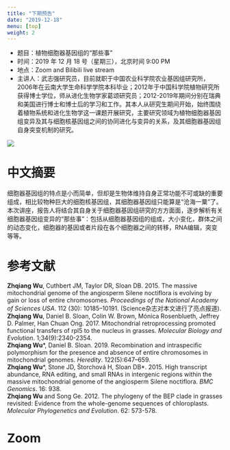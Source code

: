 ```yaml
---
title: "下期预告"
date: "2019-12-18"
menu: [top]
weight: 2
---
```


- 题目：植物细胞器基因组的“那些事”
- 时间：2019 年 12 月 18 号（星期三），北京时间 9:00 PM
- 地点：Zoom and Bilibili live stream
- 主讲人：武志强研究员，目前就职于中国农业科学院农业基因组研究所，2006年在云南大学生命科学学院本科毕业；2012年于中国科学院植物研究所获得博士学位，师从进化生物学家葛颂研究员；2012-2019年期间分别在瑞典和美国进行博士和博士后的学习和工作。其本人从研究生期间开始，始终围绕着植物系统和进化生物学这一课题开展研究，主要研究领域为植物细胞器基因组变异及其与细胞核基因组之间的协同进化与变异的关系，及其细胞器基因组自身突变机制的研究。

![](https://i.imgur.com/WKASO8o.png)

# 中文摘要

细胞器基因组的特点是小而简单，但却是生物体维持自身正常功能不可或缺的重要组成，相比较物种巨大的细胞核基因组，其细胞器基因组只能算是“沧海一粟”了。本次讲座，报告人将结合其自身关于细胞器基因组研究的方方面面，逐步解析有关细胞器基因组变异的“那些事”：包括从细胞器基因组的组成，大小变化，群体之间的动态变化，细胞器的基因或者片段在各个细胞器之间的转移，RNA编辑，突变等等。 

# 参考文献

**Zhqiang Wu**, Cuthbert JM, Taylor DR, Sloan DB. 2015. The massive mitochondrial genome of the angiosperm Silene noctiflora is evolving by gain or loss of entire chromosomes. *Proceedings of the National Academy of Sciences USA*. 112 (30): 10185–10191. (Science杂志对本文进行了亮点报道). <br>
**Zhqiang Wu**, Daniel B. Sloan, Colin W. Brown, Mónica Rosenblueth, Jeffrey D. Palmer, Han Chuan Ong. 2017. Mitochondrial retroprocessing promoted functional transfers of rpl5 to the nucleus in grasses. *Molecular Biology and Evolution*. 1;34(9):2340-2354. <br>
**Zhqiang Wu**\*, Daniel B. Sloan. 2019. Recombination and intraspecific polymorphism for the presence and absence of entire chromosomes in mitochondrial genomes. *Heredity*. 122(5):647–659.  <br>
**Zhqiang Wu**\*, Stone JD, Štorchová H, Sloan DB\*. 2015. High transcript abundance, RNA editing, and small RNAs in intergenic regions within the massive mitochondrial genome of the angiosperm Silene noctiflora. *BMC Genomics*. 16: 938. <br>
**Zhqiang Wu** and Song Ge. 2012. The phylogeny of the BEP clade in grasses revisited: Evidence from the whole-genome sequences of chloroplasts. *Molecular Phylogenetics and Evolution*. 62: 573-578.  <br>

# Zoom





